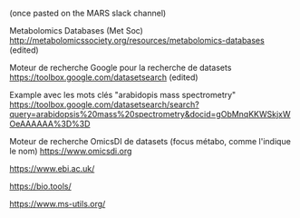 
(once pasted on the MARS slack channel)

Metabolomics Databases (Met Soc) http://metabolomicssociety.org/resources/metabolomics-databases (edited) 

Moteur de recherche Google pour la recherche de datasets https://toolbox.google.com/datasetsearch (edited) 

Example avec les mots clés "arabidopis mass spectrometry" https://toolbox.google.com/datasetsearch/search?query=arabidopsis%20mass%20spectrometry&docid=gObMnqKKWSkjxWOeAAAAAA%3D%3D

Moteur de recherche OmicsDI de datasets (focus métabo, comme l'indique le nom) https://www.omicsdi.org

https://www.ebi.ac.uk/

https://bio.tools/

https://www.ms-utils.org/


